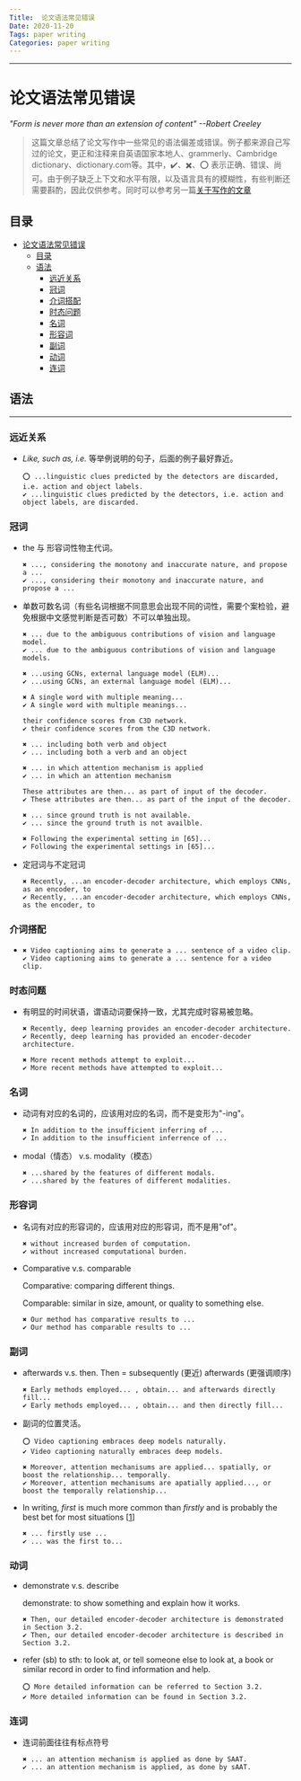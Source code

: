 ```yaml
---
Title:  论文语法常见错误
Date: 2020-11-20 
Tags: paper writing
Categories: paper writing
---
```


***
# 论文语法常见错误

*"Form is never more than an extension of content"                                                                            --Robert Creeley*

> 这篇文章总结了论文写作中一些常见的语法偏差或错误。例子都来源自己写过的论文，更正和注释来自英语国家本地人、grammerly、Cambridge dictionary、dictionary.com等。其中，✔️、✖️、⭕ 表示正确、错误、尚可。由于例子缺乏上下文和水平有限，以及语言具有的模糊性，有些判断还需要斟酌，因此仅供参考。同时可以参考另一篇[关于写作的文章](论文写作常见错误)

## 目录

- [论文语法常见错误](#论文语法常见错误)
  * [目录](#目录)
  * [语法](#语法)
    + [远近关系](#远近关系)
    + [冠词](#冠词)
    + [介词搭配](#介词搭配)
    + [时态问题](#时态问题)
    + [名词](#名词)
    + [形容词](#形容词)
    + [副词](#副词)
    + [动词](#动词)
    + [连词](#连词)

## 语法

***
### 远近关系

* *Like, such as, i.e.* 等举例说明的句子，后面的例子最好靠近。

  ```
  ⭕ ...linguistic clues predicted by the detectors are discarded, i.e. action and object labels.
  ✔️ ...linguistic clues predicted by the detectors, i.e. action and object labels, are discarded.
  ```



### 冠词

* the 与 形容词性物主代词。

  ```
  ✖️ ..., considering the monotony and inaccurate nature, and propose a ...
  ✔️ ..., considering their monotony and inaccurate nature, and propose a ...
  ```

* 单数可数名词（有些名词根据不同意思会出现不同的词性，需要个案检验，避免根据中文感觉判断是否可数）不可以单独出现。

  ```
  ✖️ ... due to the ambiguous contributions of vision and language model.
  ✔️ ... due to the ambiguous contributions of vision and language models.
  
  ✖️ ...using GCNs, external language model (ELM)...
  ✔️ ...using GCNs, an external language model (ELM)...
  
  ✖️ A single word with multiple meaning...
  ✔️ A single word with multiple meanings...
  
  their confidence scores from C3D network.
  ✔️ their confidence scores from the C3D network.
  
  ✖️ ... including both verb and object
  ✔️ ... including both a verb and an object
  
  ✖️ ... in which attention mechanism is applied
  ✔️ ... in which an attention mechanism
  
  These attributes are then... as part of input of the decoder.
  ✔️ These attributes are then... as part of the input of the decoder.
  
  ✖️ ... since ground truth is not available.
  ✔️ ... since the ground truth is not availble.
  
  ✖️ Following the experimental setting in [65]...
  ✔️ Following the experimental settings in [65]...
  ```

* 定冠词与不定冠词

  ```
  ✖️ Recently, ...an encoder-decoder architecture, which employs CNNs, as an encoder, to
  ✔️ Recently, ...an encoder-decoder architecture, which employs CNNs, as the encoder, to 
  ```

  

### 介词搭配

* ```
  ✖️ Video captioning aims to generate a ... sentence of a video clip.
  ✔️ Video captioning aims to generate a ... sentence for a video clip.
  ```



### 时态问题

* 有明显的时间状语，谓语动词要保持一致，尤其完成时容易被忽略。

  ```
  ✖️ Recently, deep learning provides an encoder-decoder architecture.
  ✔️ Recently, deep learning has provided an encoder-decoder architecture.
  
  ✖️ More recent methods attempt to exploit...
  ✔️ More recent methods have attempted to exploit...
  ```



### 名词

* 动词有对应的名词的，应该用对应的名词，而不是变形为"-ing"。

  ```
  ✖️ In addition to the insufficient inferring of ...
  ✔️ In addition to the insufficient inferrence of ...
  ```

* modal（情态） v.s. modality（模态）

  ```
  ✖️ ...shared by the features of different modals.
  ✔️ ...shared by the features of different modalities.
  ```

  

### 形容词

* 名词有对应的形容词的，应该用对应的形容词，而不是用"of"。

  ```
  ✖️ without increased burden of computation.
  ✔️ without increased computational burden.
  ```

* Comparative v.s. comparable

  Comparative: comparing different things.

  Comparable: similar in size, amount, or quality to something else.

  ```
  ✖️ Our method has comparative results to ...
  ✔️ Our method has comparable results to ...
  ```

  

### 副词

* afterwards v.s. then. Then = subsequently (更近) afterwards (更强调顺序)

  ```
  ✖️ Early methods employed... , obtain... and afterwards directly fill...
  ✔️ Early methods employed... , obtain... and then directly fill...
  ```

* 副词的位置灵活。

  ```
  ⭕ Video captioning embraces deep models naturally.
  ✔️ Video captioning naturally embraces deep models.
     
  ✖️ Moreover, attention mechanisums are applied... spatially, or boost the relationship... temporally.
  ✔️ Moreover, attention mechanisums are apatially applied..., or boost the temporally relationship...
  ```

* In writing, *first* is much more common than *firstly* and is probably the best bet for most situations \[[1](https://www.merriam-webster.com/words-at-play/first-or-firstly#:~:text=History%20of%20Firstly&text=When%20firstly%20was%20finally%20added,Improperly%20used%20instead%20of%20first.%E2%80%9D)]

  ```
  ✖️ ... firstly use ...
  ✔️ ... was the first to...
  ```

  

### 动词

* demonstrate v.s. describe

  demonstrate: to show something and explain how it works. 

  ```
  ✖️ Then, our detailed encoder-decoder architecture is demonstrated in Section 3.2.
  ✔️ Then, our detailed encoder-decoder architecture is described in Section 3.2.
  ```

* refer (sb) to sth: to look at, or tell someone else to look at, a book or similar record in order to find information and help.

   ```
  ⭕ More detailed information can be referred to Section 3.2.
  ✔️ More detailed information can be found in Section 3.2.
  ```

  

### 连词

* 连词前面往往有标点符号

  ```
  ✖️ ... an attention mechanism is applied as done by SAAT.
  ✔️ ... an attention mechanism is applied, as done by sAAT.
  ```
